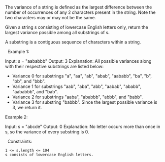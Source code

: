 The variance of a string is defined as the largest difference between the number of occurrences of any 2 characters present in the string. Note the two characters may or may not be the same.

Given a string s consisting of lowercase English letters only, return the largest variance possible among all substrings of s.

A substring is a contiguous sequence of characters within a string.

 
Example 1:

Input: s = "aababbb"
Output: 3
Explanation:
All possible variances along with their respective substrings are listed below:
- Variance 0 for substrings "a", "aa", "ab", "abab", "aababb", "ba", "b", "bb", and "bbb".
- Variance 1 for substrings "aab", "aba", "abb", "aabab", "ababb", "aababbb", and "bab".
- Variance 2 for substrings "aaba", "ababbb", "abbb", and "babb".
- Variance 3 for substring "babbb".
Since the largest possible variance is 3, we return it.


Example 2:

Input: s = "abcde"
Output: 0
Explanation:
No letter occurs more than once in s, so the variance of every substring is 0.


 
Constraints:


	1 <= s.length <= 104
	s consists of lowercase English letters.

